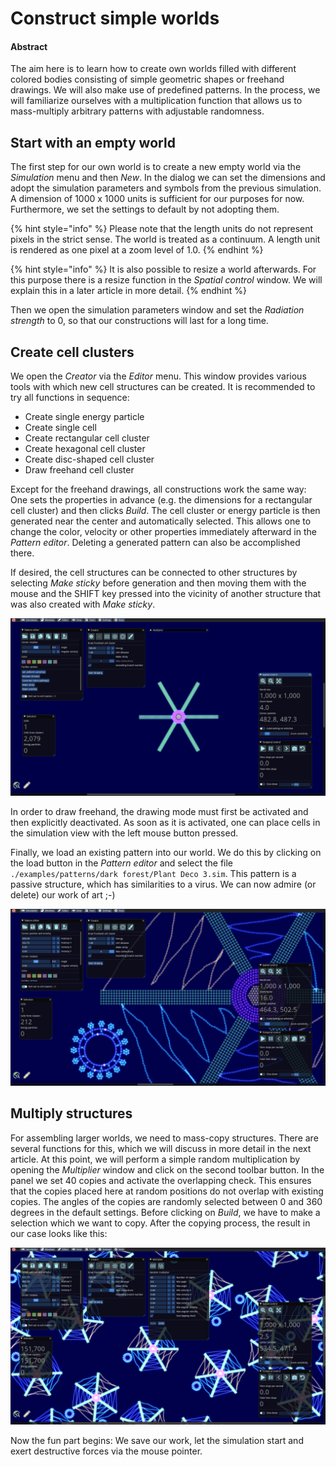 # Construct simple worlds

#### Abstract

The aim here is to learn how to create own worlds filled with different colored bodies consisting of simple geometric shapes or freehand drawings. We will also make use of predefined patterns. In the process, we will familiarize ourselves with a multiplication function that allows us to mass-multiply arbitrary patterns with adjustable randomness.

## Start with an empty world

The first step for our own world is to create a new empty world via the _Simulation_ menu and then _New_. In the dialog we can set the dimensions and adopt the simulation parameters and symbols from the previous simulation. A dimension of 1000 x 1000 units is sufficient for our purposes for now. Furthermore, we set the settings to default by not adopting them.

{% hint style="info" %}
Please note that the length units do not represent pixels in the strict sense. The world is treated as a continuum. A length unit is rendered as one pixel at a zoom level of 1.0.
{% endhint %}

{% hint style="info" %}
It is also possible to resize a world afterwards. For this purpose there is a resize function in the _Spatial control_ window. We will explain this in a later article in more detail.
{% endhint %}

Then we open the simulation parameters window and set the _Radiation strength_ to 0, so that our constructions will last for a long time.

## Create cell clusters

We open the _Creator_ via the _Editor_ menu. This window provides various tools with which new cell structures can be created. It is recommended to try all functions in sequence:

* Create single energy particle
* Create single cell
* Create rectangular cell cluster
* Create hexagonal cell cluster
* Create disc-shaped cell cluster
* Draw freehand cell cluster

Except for the freehand drawings, all constructions work the same way: One sets the properties in advance (e.g. the dimensions for a rectangular cell cluster) and then clicks _Build_. The cell cluster or energy particle is then generated near the center and automatically selected. This allows one to change the color, velocity or other properties immediately afterward in the _Pattern editor_. Deleting a generated pattern can also be accomplished there.

If desired, the cell structures can be connected to other structures by selecting _Make sticky_ before generation and then moving them with the mouse and the SHIFT key pressed into the vicinity of another structure that was also created with _Make sticky_.

![Some geometric primitives](<../.gitbook/assets/geometric primitives.png>)

In order to draw freehand, the drawing mode must first be activated and then explicitly deactivated. As soon as it is activated, one can place cells in the simulation view with the left mouse button pressed.

Finally, we load an existing pattern into our world. We do this by clicking on the load button in the _Pattern editor_ and select the file `./examples/patterns/dark forest/Plant Deco 3.sim`. This pattern is a passive structure, which has similarities to a virus. We can now admire (or delete) our work of art ;-)

![Freehand drawing](<../.gitbook/assets/freehand drawing.png>)





## Multiply structures

For assembling larger worlds, we need to mass-copy structures. There are several functions for this, which we will discuss in more detail in the next article. At this point, we will perform a simple random multiplication by opening the _Multiplier_ window and click on the second toolbar button. In the panel we set 40 copies and activate the overlapping check. This ensures that the copies placed here at random positions do not overlap with existing copies. The angles of the copies are randomly selected between 0 and 360 degrees in the default settings. Before clicking on _Build_, we have to make a selection which we want to copy. After the copying process, the result in our case looks like this:

![Multiplication at random positions and angles](../.gitbook/assets/duplication.png)

Now the fun part begins: We save our work, let the simulation start and exert destructive forces via the mouse pointer.
